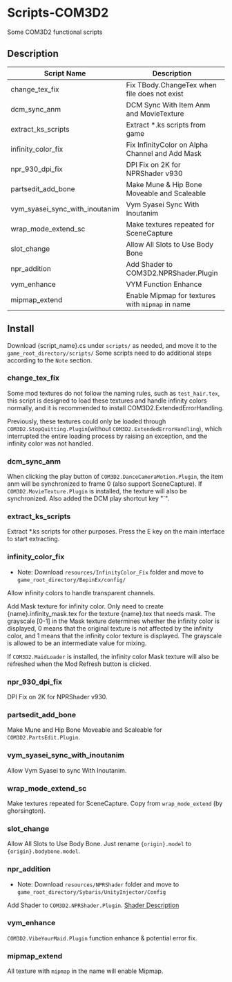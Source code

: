 # Scripts-COM3D2

Some COM3D2 functional scripts

## Description

| Script Name                    | Description                                      | Require                                                    |
| ------------------------------ | ------------------------------------------------ | ---------------------------------------------------------- |
| change_tex_fix                 | Fix TBody.ChangeTex when file does not exist     | -                                                          |
| dcm_sync_anm                   | DCM Sync With Item Anm and MovieTexture          | COM3D2.DanceCameraMotion.Plugin                            |
| extract_ks_scripts             | Extract *.ks scripts from game                   | -                                                          |
| infinity_color_fix             | Fix InfinityColor on Alpha Channel and Add Mask  | -                                                          |
| npr_930_dpi_fix                | DPI Fix on 2K for NPRShader v930                 | COM3D2.NPRShader.Plugin.dll(v930)                          |
| partsedit_add_bone             | Make Mune & Hip Bone Moveable and Scaleable      | COM3D2.PartsEdit.Plugin                                    |
| vym_syasei_sync_with_inoutanim | Vym Syasei Sync With Inoutanim                   | COM3D2.VibeYourMaid.Plugin<br>COM3D2.InOutAnimation.Plugin |
| wrap_mode_extend_sc            | Make textures repeated for SceneCapture          | COM3D2.SceneCapture.Plugin                                 |
| slot_change                    | Allow All Slots to Use Body Bone                 | -                                                          |
| npr_addition                   | Add Shader to COM3D2.NPRShader.Plugin            | COM3D2.NPRShader.Plugin                                    |
| vym_enhance                    | VYM Function Enhance                             | COM3D2.VibeYourMaid.Plugin                                 |
| mipmap_extend                  | Enable Mipmap for textures with `mipmap` in name | -                                                          |

## Install

Download {script_name}.cs under `scripts/` as needed, and move it to the `game_root_directory/scripts/`
Some scripts need to do additional steps according to the `Note` section.

### change_tex_fix

Some mod textures do not follow the naming rules, such as `test_hair.tex`, this script is designed to load these textures and handle infinity colors normally, and it is recommended to install COM3D2.ExtendedErrorHandling.

Previously, these textures could only be loaded through `COM3D2.StopQuitting.Plugin`(without `COM3D2.ExtendedErrorHandling`), which interrupted the entire loading process by raising an exception, and the infinity color was not handled.

### dcm_sync_anm

When clicking the play button of `COM3D2.DanceCameraMotion.Plugin`, the item anm will be synchronized to frame 0 (also support SceneCapture). If `COM3D2.MovieTexture.Plugin` is installed, the texture will also be synchronized.
Also added the DCM play shortcut key "`".

### extract_ks_scripts

Extract *.ks scripts for other purposes.
Press the E key on the main interface to start extracting.

### infinity_color_fix

* Note: Download `resources/InfinityColor_Fix` folder and move to `game_root_directory/BepinEx/config/`

Allow infinity colors to handle transparent channels.

Add Mask texture for infinity color.
Only need to create {name}.infinity_mask.tex for the texture {name}.tex that needs mask.
The grayscale [0-1] in the Mask texture determines whether the infinity color is displayed, 0 means that the original texture is not affected by the infinity color, and 1 means that the infinity color texture is displayed. The grayscale is allowed to be an intermediate value for mixing.

If `COM3D2.MaidLoader` is installed, the infinity color Mask texture will also be refreshed when the Mod Refresh button is clicked.

### npr_930_dpi_fix

DPI Fix on 2K for NPRShader v930.

### partsedit_add_bone

Make Mune and Hip Bone Moveable and Scaleable for `COM3D2.PartsEdit.Plugin`.

### vym_syasei_sync_with_inoutanim

Allow Vym Syasei to sync With Inoutanim.

### wrap_mode_extend_sc

Make textures repeated for SceneCapture.
Copy from `wrap_mode_extend` (by ghorsington).

### slot_change

Allow All Slots to Use Body Bone.
Just rename `{origin}.model` to `{origin}.bodybone.model`.

### npr_addition

* Note: Download `resources/NPRShader` folder and move to `game_root_directory/Sybaris/UnityInjector/Config`

Add Shader to `COM3D2.NPRShader.Plugin`.
[Shader Description](./resources/NPRShader/ShaderList.md)

### vym_enhance

`COM3D2.VibeYourMaid.Plugin` function enhance & potential error fix.

### mipmap_extend

All texture with `mipmap` in the name will enable Mipmap.
